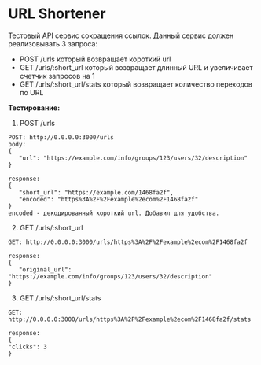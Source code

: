 # URL Shortener

Тестовый API сервис сокращения ссылок.
Данный сервис должен реализовывать 3 запроса:
- POST /urls который возвращает короткий url
- GET /urls/:short_url который возвращает длинный URL и увеличивает счетчик запросов на 1
- GET /urls/:short_url/stats который возвращает количество переходов по URL

**Тестирование:**
1) POST /urls
```angular2html
POST: http://0.0.0.0:3000/urls
body:
{
   "url": "https://example.com/info/groups/123/users/32/description"
}

response:
{
   "short_url": "https://example.com/1468fa2f",
   "encoded": "https%3A%2F%2Fexample%2ecom%2F1468fa2f"
}
encoded - декодированный короткий url. Добавил для удобства.
```
2) GET /urls/:short_url
```angular2html
GET: http://0.0.0.0:3000/urls/https%3A%2F%2Fexample%2ecom%2F1468fa2f

response:
{
   "original_url": "https://example.com/info/groups/123/users/32/description"
}
```
3) GET /urls/:short_url/stats
```angular2html
GET: http://0.0.0.0:3000/urls/https%3A%2F%2Fexample%2ecom%2F1468fa2f/stats

response:
{
"clicks": 3
}
```